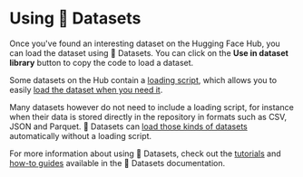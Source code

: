 # Using 🤗 Datasets

Once you've found an interesting dataset on the Hugging Face Hub, you can load the dataset using 🤗 Datasets. You can click on the **Use in dataset library** button to copy the code to load a dataset.

Some datasets on the Hub contain a [loading script](https://huggingface.co/docs/datasets/dataset_script), which allows you to easily [load the dataset when you need it](https://huggingface.co/docs/datasets/load_hub).

Many datasets however do not need to include a loading script, for instance when their data is stored directly in the repository in formats such as CSV, JSON and Parquet. 🤗 Datasets can [load those kinds of datasets](https://huggingface.co/docs/datasets/loading#hugging-face-hub) automatically without a loading script.

For more information about using 🤗 Datasets, check out the [tutorials](https://huggingface.co/docs/datasets/tutorial) and [how-to guides](https://huggingface.co/docs/datasets/how_to) available in the 🤗 Datasets documentation.